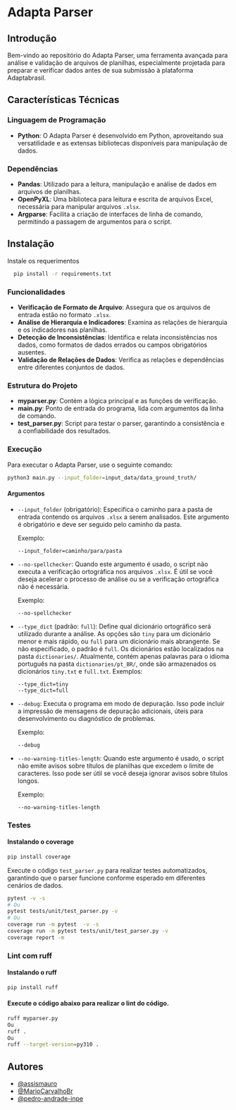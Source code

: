 # Adapta Parser

## Introdução
Bem-vindo ao repositório do Adapta Parser, uma ferramenta avançada para análise e validação de arquivos de planilhas, especialmente projetada para preparar e verificar dados antes de sua submissão à plataforma Adaptabrasil.

## Características Técnicas

### Linguagem de Programação
- **Python**: O Adapta Parser é desenvolvido em Python, aproveitando sua versatilidade e as extensas bibliotecas disponíveis para manipulação de dados.

### Dependências
- **Pandas**: Utilizado para a leitura, manipulação e análise de dados em arquivos de planilhas.
- **OpenPyXL**: Uma biblioteca para leitura e escrita de arquivos Excel, necessária para manipular arquivos `.xlsx`.
- **Argparse**: Facilita a criação de interfaces de linha de comando, permitindo a passagem de argumentos para o script.

## Instalação

Instale os requerimentos

```bash
  pip install -r requirements.txt
```

### Funcionalidades
- **Verificação de Formato de Arquivo**: Assegura que os arquivos de entrada estão no formato `.xlsx`.
- **Análise de Hierarquia e Indicadores**: Examina as relações de hierarquia e os indicadores nas planilhas.
- **Detecção de Inconsistências**: Identifica e relata inconsistências nos dados, como formatos de dados errados ou campos obrigatórios ausentes.
- **Validação de Relações de Dados**: Verifica as relações e dependências entre diferentes conjuntos de dados.

### Estrutura do Projeto
- **myparser.py**: Contém a lógica principal e as funções de verificação.
- **main.py**: Ponto de entrada do programa, lida com argumentos da linha de comando.
- **test_parser.py**: Script para testar o parser, garantindo a consistência e a confiabilidade dos resultados.

### Execução
Para executar o Adapta Parser, use o seguinte comando:
    
```bash
python3 main.py --input_folder=input_data/data_ground_truth/
```

#### Argumentos

- `--input_folder` (obrigatório): Especifica o caminho para a pasta de entrada contendo os arquivos `.xlsx` a serem analisados. Este argumento é obrigatório e deve ser seguido pelo caminho da pasta.

  Exemplo:
  ```
  --input_folder=caminho/para/pasta
  ```

- `--no-spellchecker`: Quando este argumento é usado, o script não executa a verificação ortográfica nos arquivos `.xlsx`. É útil se você deseja acelerar o processo de análise ou se a verificação ortográfica não é necessária.

  Exemplo:
  ```
  --no-spellchecker
  ```

- `--type_dict` (padrão: `full`): Define qual dicionário ortográfico será utilizado durante a análise. As opções são `tiny` para um dicionário menor e mais rápido, ou `full` para um dicionário mais abrangente. Se não especificado, o padrão é `full`.
Os dicionários estão localizados na pasta `dictionaries/`. Atualmente, contém apenas palavras para o idioma português na pasta `dictionaries/pt_BR/`, onde são armazenados os dicionários `tiny.txt` e `full.txt`.
  Exemplos:
  ```
  --type_dict=tiny
  --type_dict=full
  ```

- `--debug`: Executa o programa em modo de depuração. Isso pode incluir a impressão de mensagens de depuração adicionais, úteis para desenvolvimento ou diagnóstico de problemas.

  Exemplo:
  ```
  --debug
  ```

- `--no-warning-titles-length`: Quando este argumento é usado, o script não emite avisos sobre títulos de planilhas que excedem o limite de caracteres. Isso pode ser útil se você deseja ignorar avisos sobre títulos longos.

  Exemplo:
  ```
  --no-warning-titles-length
  ```

### Testes
#### Instalando o coverage
```bash
pip install coverage
```
Execute o código `test_parser.py` para realizar testes automatizados, garantindo que o parser funcione conforme esperado em diferentes cenários de dados.
```bash
pytest -v -s
# Ou
pytest tests/unit/test_parser.py -v
# Ou
coverage run -m pytest  -v -s
coverage run -m pytest tests/unit/test_parser.py -v 
coverage report -m
```

### Lint com ruff 
#### Instalando  o ruff
```bash
pip install ruff
```
#### Execute o código abaixo para realizar o lint do código.
```bash
ruff myparser.py
Ou
ruff .
Ou
ruff --target-version=py310 .
```

## Autores
- [@assismauro](https://www.github.com/assismauro)
- [@MarioCarvalhoBr](https://www.github.com/MarioCarvalhoBr)
- [@pedro-andrade-inpe](https://www.github.com/pedro-andrade-inpe)
